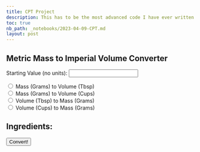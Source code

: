 ```yaml
---
title: CPT Project
description: This has to be the most advanced code I have ever written that actually works. Thank you W3 Schools.
toc: true
nb_path: _notebooks/2023-04-09-CPT.md
layout: post
---
```

## Metric Mass to Imperial Volume Converter
<form id="form">
    <p><label>
        Starting Value (no units): 
        <input type="text" name="Quantity" id="Quantity" required>
    </label></p>
    <p><label>
        <input type="radio" id="0" name="Direction" value="0" required>
        <label for="0">Mass (Grams) to Volume (Tbsp)</label><br>
        <input type="radio" id="1" name="Direction" value="1" required>
        <label for="0">Mass (Grams) to Volume (Cups)</label><br>
        <input type="radio" id="2" name="Direction" value="2" required>
        <label for="1">Volume (Tbsp) to Mass (Grams)</label><br>
        <input type="radio" id="3" name="Direction" value="3" required>
        <label for="1">Volume (Cups) to Mass (Grams)</label><br>
    </label></p>
    <div id="ingtitle">
        <h2>Ingredients:</h2>
    </div>
    <p>
        <button type="button" onclick="Calculate()">Convert!</button>
    </p>
    <p id="Output"></p>
</form>
<script>
    inglist={
            flour:14.78,
            sugar:23.51,
            salt:17.74,
            butter:13.47,
            milk:15.23
        }
    const key = Object.keys(inglist);
    console.log(key);
    const value = Object.values(inglist);
    console.log(value);
    for ( i = 0; i < key.length; i++) {
        console.log(i);
        thisvalue = value[i];
        console.log(thisvalue);
        var radio = document.createElement("input");
        console.log(radio);
        radio.setAttribute("type", "radio");
        console.log(radio);
        radio.setAttribute("id", i);
        console.log(radio);
        radio.setAttribute("name", "Ingredient");
        console.log(radio);
        radio.setAttribute("value", thisvalue);
        console.log(radio);
        document.getElementById('ingtitle').appendChild(radio);
        var label = document.createElement("label");
        label.innerHTML = key[i];
        document.getElementById('ingtitle').appendChild(label);
        var br = document.createElement("br");
        document.getElementById('ingtitle').appendChild(br);
    }
    function Calculate() {
        var Dir;
        var Ing;
        var DirOpt = document.getElementsByName('Direction');
        var i = 0
        for (i = 0; i < DirOpt.length; i++) {
            if (DirOpt[i].checked){
                Dir = DirOpt[i].value;
            } 
        }
        var i = 0
        var IngOpt = document.getElementsByName('Ingredient');
        console.log(IngOpt);
        for (i = 0; i < IngOpt.length; i++) {
            console.log(IngOpt[i])
            if (IngOpt[i].checked){
                console.log(IngOpt[i].value);
                Rto = IngOpt[i].value;
            }
        }
        var Mplier
        var Qty = document.getElementById('Quantity').value;
        console.log(Dir,Rto,Qty);
        if (Dir == 0) {
            Mplier = 1 / Rto;
        } else if (Dir == 1) {
            Mplier = 1 / (16 * Rto);
        } else if (Dir == 2) {
            Mplier = Rto / 1;
        } else {
            Mplier = (16 * Rto) / 1;
        }
        console.log(Mplier);
        var Output = Qty * Mplier;
        console.log(Output);
        if (Dir == 0) {
            Output = Output + ' Tablespoons';
        }else if (Dir == 1){
            Output = Output + ' Cups';
        }else{
            Output = Output + ' Grams';
        }
        document.getElementById("Output").innerHTML = Output;
    }
</script>